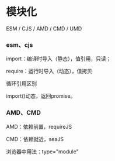 # 模块化

ESM / CJS / AMD / CMD  / UMD

### esm、cjs

import：编译时导入（静态），值引用，只读；

require：运行时导入（动态），值拷贝

循环引用区别

import()动态，返回promise。

### AMD、CMD

AMD：依赖前置，requireJS

CMD：依赖就近，seaJS

浏览器中用法：type="module"